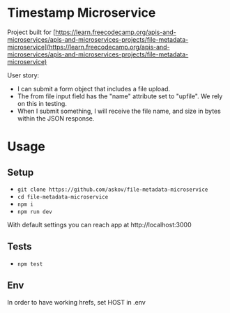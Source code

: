 # Timestamp Microservice
Project built for [https://learn.freecodecamp.org/apis-and-microservices/apis-and-microservices-projects/file-metadata-microservice](https://learn.freecodecamp.org/apis-and-microservices/apis-and-microservices-projects/file-metadata-microservice)

User story:

- I can submit a form object that includes a file upload.
- The from file input field has the "name" attribute set to "upfile". We rely on this in testing.
- When I submit something, I will receive the file name, and size in bytes within the JSON response.

# Usage
## Setup
- `git clone https://github.com/askov/file-metadata-microservice`
- `cd file-metadata-microservice`
- `npm i`
- `npm run dev`

With default settings you can reach app at http://localhost:3000

## Tests
- `npm test`

## Env
In order to have working hrefs, set HOST in .env

